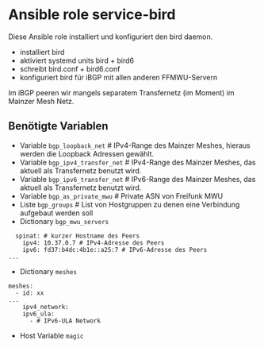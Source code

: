 # Ansible role service-bird

Diese Ansible role installiert und konfiguriert den bird daemon.

- installiert bird
- aktiviert systemd units bird + bird6
- schreibt bird.conf + bird6.conf
- konfiguriert bird für iBGP mit allen anderen FFMWU-Servern

Im iBGP peeren wir mangels separatem Transfernetz (im Moment) im Mainzer Mesh Netz.

## Benötigte Variablen

- Variable `bgp_loopback_net` # IPv4-Range des Mainzer Meshes, hieraus werden die Loopback Adressen gewählt.
- Variable `bgp_ipv4_transfer_net` # IPv4-Range des Mainzer Meshes, das aktuell als Transfernetz benutzt wird.
- Variable `bgp_ipv6_transfer_net` # IPv6-Range des Mainzer Meshes, das aktuell als Transfernetz benutzt wird.
- Variable `bgp_as_private_mwu` # Private ASN von Freifunk MWU
- Liste `bgp_groups` # List von Hostgruppen zu denen eine Verbindung aufgebaut werden soll
- Dictionary `bgp_mwu_servers`

```
  spinat: # kurzer Hostname des Peers
    ipv4: 10.37.0.7 # IPv4-Adresse des Peers
    ipv6: fd37:b4dc:4b1e::a25:7 # IPv6-Adresse des Peers
...
```

- Dictionary `meshes`

```
meshes:
  - id: xx
...
    ipv4_network:
    ipv6_ula:
      - # IPv6-ULA Network
```

- Host Variable `magic`
